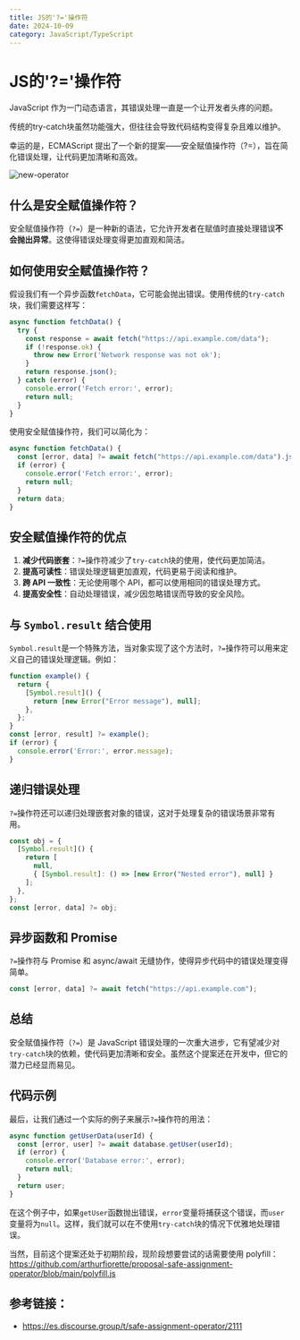 ```yaml
---
title: JS的'?='操作符
date: 2024-10-09
category: JavaScript/TypeScript
---
```


# JS的'?='操作符

JavaScript 作为一门动态语言，其错误处理一直是一个让开发者头疼的问题。

传统的try-catch块虽然功能强大，但往往会导致代码结构变得复杂且难以维护。

幸运的是，ECMAScript 提出了一个新的提案——安全赋值操作符（?=），旨在简化错误处理，让代码更加清晰和高效。

![new-operator](https://mmbiz.qpic.cn/sz_mmbiz_png/kzFgl6ibibNKricghFX0VqjiaibqWzXSDLOsocez6v8aicwvZ440z9KQV8MmEa1n2jqyZeplH1XGaXjpw9f4nWgHSVQw/640?wx_fmt=png&from=appmsg&tp=webp&wxfrom=5&wx_lazy=1&wx_co=1)

## 什么是安全赋值操作符？

安全赋值操作符（`?=`）是一种新的语法，它允许开发者在赋值时直接处理错误**不会抛出异常**。这使得错误处理变得更加直观和简洁。

## 如何使用安全赋值操作符？

假设我们有一个异步函数`fetchData`，它可能会抛出错误。使用传统的`try-catch`块，我们需要这样写：

```javascript
async function fetchData() {
  try {
    const response = await fetch("https://api.example.com/data");
    if (!response.ok) {
      throw new Error('Network response was not ok');
    }
    return response.json();
  } catch (error) {
    console.error('Fetch error:', error);
    return null;
  }
}
```

使用安全赋值操作符，我们可以简化为：

```javascript
async function fetchData() {
  const [error, data] ?= await fetch("https://api.example.com/data").json();
  if (error) {
    console.error('Fetch error:', error);
    return null;
  }
  return data;
}
```

## 安全赋值操作符的优点

1. **减少代码嵌套**：`?=`操作符减少了`try-catch`块的使用，使代码更加简洁。 
2. **提高可读性**：错误处理逻辑更加直观，代码更易于阅读和维护。 
3. **跨 API 一致性**：无论使用哪个 API，都可以使用相同的错误处理方式。 
4. **提高安全性**：自动处理错误，减少因忽略错误而导致的安全风险。

## 与 `Symbol.result` 结合使用

`Symbol.result`是一个特殊方法，当对象实现了这个方法时，`?=`操作符可以用来定义自己的错误处理逻辑。例如：

```javascript
function example() {
  return {
    [Symbol.result]() {
      return [new Error("Error message"), null];
    },
  };
}
const [error, result] ?= example();
if (error) {
  console.error('Error:', error.message);
}
```

## 递归错误处理

`?=`操作符还可以递归处理嵌套对象的错误，这对于处理复杂的错误场景非常有用。

```javascript
const obj = {
  [Symbol.result]() {
    return [
      null,
      { [Symbol.result]: () => [new Error("Nested error"), null] }
    ];
  },
};
const [error, data] ?= obj;
```

## 异步函数和 Promise

`?=`操作符与 Promise 和 async/await 无缝协作，使得异步代码中的错误处理变得简单。

```javascript
const [error, data] ?= await fetch("https://api.example.com");
```

## 总结

安全赋值操作符（`?=`）是 JavaScript 错误处理的一次重大进步，它有望减少对`try-catch`块的依赖，使代码更加清晰和安全。虽然这个提案还在开发中，但它的潜力已经显而易见。

## 代码示例

最后，让我们通过一个实际的例子来展示`?=`操作符的用法：

```javascript
async function getUserData(userId) {
  const [error, user] ?= await database.getUser(userId);
  if (error) {
    console.error('Database error:', error);
    return null;
  }
  return user;
}
```

在这个例子中，如果`getUser`函数抛出错误，`error`变量将捕获这个错误，而`user`变量将为`null`。这样，我们就可以在不使用`try-catch`块的情况下优雅地处理错误。

当然，目前这个提案还处于初期阶段，现阶段想要尝试的话需要使用 polyfill：https://github.com/arthurfiorette/proposal-safe-assignment-operator/blob/main/polyfill.js

## 参考链接：

- https://es.discourse.group/t/safe-assignment-operator/2111
